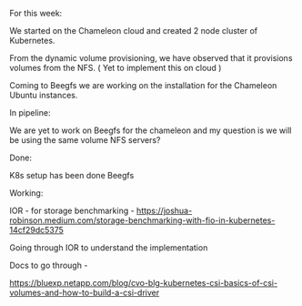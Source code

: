 For this week: 

We started on the Chameleon cloud and created 2 node cluster of Kubernetes. 

From the dynamic volume provisioning, we have observed that it provisions volumes from the NFS. ( Yet to implement this on cloud ) 

Coming to Beegfs we are working on the installation for the Chameleon Ubuntu instances. 

In pipeline: 

We are yet to work on Beegfs for the chameleon and my question is we will be using the same volume NFS servers?








Done: 

K8s setup has been done
Beegfs

Working: 

IOR - for storage benchmarking - https://joshua-robinson.medium.com/storage-benchmarking-with-fio-in-kubernetes-14cf29dc5375 

Going through IOR to understand the implementation 

Docs to go through - 

https://bluexp.netapp.com/blog/cvo-blg-kubernetes-csi-basics-of-csi-volumes-and-how-to-build-a-csi-driver



